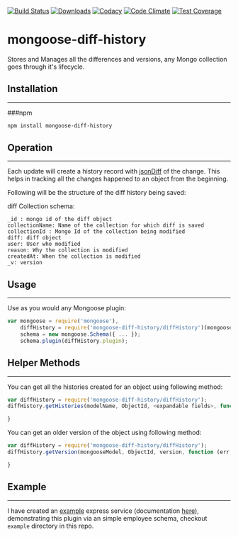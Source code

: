 [![Build Status](https://travis-ci.org/mimani/mongoose-diff-history.svg?branch=master)](https://travis-ci.org/mimani/mongoose-diff-history)
[![Downloads](https://img.shields.io/npm/dt/mongoose-diff-history.svg)](https://www.npmjs.com/package/mongoose-diff-history)
[![Codacy](https://api.codacy.com/project/badge/grade/bf1936538af048ac8d104a6c2ecd71ca)](https://www.codacy.com/app/mimani-saurabh/mongoose-diff-history)
[![Code Climate](https://codeclimate.com/github/mimani/mongoose-diff-history/badges/gpa.svg)](https://codeclimate.com/github/mimani/mongoose-diff-history)
[![Test Coverage](https://codeclimate.com/github/mimani/mongoose-diff-history/badges/coverage.svg)](https://codeclimate.com/github/mimani/mongoose-diff-history/coverage)

mongoose-diff-history
=============

Stores and Manages all the differences and versions, any Mongo collection goes through it's lifecycle.

## Installation
---------------
###npm
``` sh
npm install mongoose-diff-history
```

## Operation
---------------
Each update will create a history record with [jsonDiff](https://github.com/benjamine/jsondiffpatch) of the change. This helps in tracking all the changes happened to an object from the beginning.

Following will be the structure of the diff history being saved:


diff Collection schema:

```
_id : mongo id of the diff object
collectionName: Name of the collection for which diff is saved
collectionId : Mongo Id of the collection being modified
diff: diff object
user: User who modified
reason: Why the collection is modified
createdAt: When the collection is modified
_v: version
```

## Usage
---------------
Use as you would any Mongoose plugin:

``` js
var mongoose = require('mongoose'),
    diffHistory = require('mongoose-diff-history/diffHistory')(mongoose),
    schema = new mongoose.Schema({ ... });
    schema.plugin(diffHistory.plugin);
```


## Helper Methods
---------------
You can get all the histories created for an object using following method:

``` js
var diffHistory = require('mongoose-diff-history/diffHistory');
diffHistory.getHistories(modelName, ObjectId, <expandable fields>, function (err, histories) {

}
```

You can get an older version of the object using following method:
``` js
var diffHistory = require('mongoose-diff-history/diffHistory');
diffHistory.getVersion(mongooseModel, ObjectId, version, function (err, oldObject) {

}
```



## Example
---------------
I have created an [example](https://github.com/mimani/mongoose-diff-history/tree/master/example) express service (documentation [here](https://github.com/mimani/mongoose-diff-history/blob/master/example/README.md)), demonstrating this plugin via an simple employee schema, checkout `example` directory in this repo.
